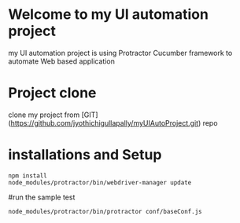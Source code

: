 # Welcome to my UI automation project
my UI automation project is using Protractor Cucumber framework to automate Web based application

# Project clone
clone my project from [GIT] (https://github.com/jyothichigullapally/myUIAutoProject.git) repo

# installations and Setup
```
npm install
node_modules/protractor/bin/webdriver-manager update
```

#run the sample test

```
node_modules/protractor/bin/protractor conf/baseConf.js
```